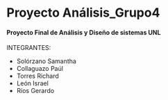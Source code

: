 # Proyecto Análisis_Grupo4
#### Proyecto Final de Análisis y Diseño de sistemas UNL

INTEGRANTES:

  + Solórzano Samantha 
  + Collaguazo Paúl 
  + Torres Richard 
  + León Israel 
  + Ríos Gerardo
